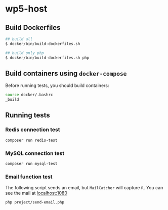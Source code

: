 # wp5-host

## Build Dockerfiles

```bash
## build all
$ docker/bin/build-dockerfiles.sh

## build only php
$ docker/bin/build-dockerfiles.sh php
```

## Build containers using `docker-compose`

Before running tests, you should build containers:

```bash
source docker/.bashrc
_build
```

## Running tests

### Redis connection test

```bash
composer run redis-test
```

### MySQL connection test

```bash
composer run mysql-test
```

### Email function test

The following script sends an email, but `MailCatcher` will capture it.
You can see the mail at [localhost:1080](http://localhost:1080/)

```bash
php project/send-email.php
```
